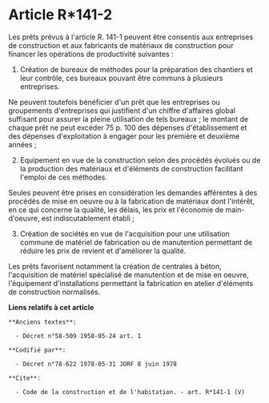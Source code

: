 # Article R*141-2

Les prêts prévus à l'article R. 141-1 peuvent être consentis aux entreprises de construction et aux fabricants de matériaux
de construction pour financer les opérations de productivité suivantes : 

1. Création de bureaux de méthodes pour la préparation des chantiers et leur contrôle, ces bureaux pouvant être communs à
plusieurs entreprises. 

Ne peuvent toutefois bénéficier d'un prêt que les entreprises ou groupements d'entreprises qui justifient d'un chiffre
d'affaires global suffisant pour assurer la pleine utilisation de tels bureaux ; le montant de chaque prêt ne peut excéder 75
p. 100 des dépenses d'établissement et des dépenses d'exploitation à engager pour les première et deuxième années ; 

2. Equipement en vue de la construction selon des procédés évolués ou de la production des matériaux et d'éléments de
construction facilitant l'emploi de ces méthodes. 

Seules peuvent être prises en considération les demandes afférentes à des procédés de mise en oeuvre ou à la fabrication de
matériaux dont l'intérêt, en ce qui concerne la qualité, les délais, les prix et l'économie de main-d'oeuvre, est
indiscutablement établi ; 

3. Création de sociétés en vue de l'acquisition pour une utilisation commune de matériel de fabrication ou de manutention
permettant de réduire les prix de revient et d'améliorer la qualité. 

Les prêts favorisent notamment la création de centrales à béton, l'acquisition de matériel spécialisé de manutention et de
mise en oeuvre, l'équipement d'installations permettant la fabrication en atelier d'éléments de construction normalisés.

**Liens relatifs à cet article**

	**Anciens textes**:

	  - Décret n°58-509 1958-05-24 art. 1

	**Codifié par**:

	  - Décret n°78-622 1978-05-31 JORF 8 juin 1978

	**Cite**:

	  - Code de la construction et de l'habitation. - art. R*141-1 (V)
